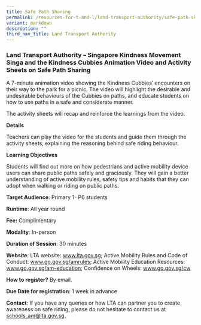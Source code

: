 ```yaml
---
title: Safe Path Sharing
permalink: /resources-for-t-and-l/land-transport-authority/safe-path-sharing/
variant: markdown
description: ""
third_nav_title: Land Transport Authority
---
```

### Land Transport Authority – Singapore Kindness Movement Singa and the Kindness Cubbies Animation Video and Activity Sheets on Safe Path Sharing

A 7-minute animation video showing the Kindness Cubbies’ encounters on their way to the park for a picnic. The video will highlight the desirable and undesirable behaviours of the Cubbies on paths, and educate students on how to use paths in a safe and considerate manner.  

The activity sheets will recap and reinforce the learnings from the video.

**Details**

Teachers can play the video for the students and guide them through the activity sheets, explaining the reasoning behind safe riding behaviour.

**Learning Objectives**

Students will find out more on how pedestrians and active mobility device users can share public paths safely and graciously. They will gain a better understanding of active mobility rules, safety tips and habits that they can adopt when walking or riding on public paths.

**Target Audience**: Primary 1- P6 students

**Runtime**: All year round

**Fee:** Complimentary

**Modality**: In-person

**Duration of Session**: 30 minutes 

**Website**: LTA website: www.lta.gov.sg; Active Mobility Rules and Code of Conduct: www.go.gov.sg/amrules; Active Mobility Education Resources: www.go.gov.sg/am-education; Confidence on Wheels: www.go.gov.sg/cw

**How to register?** By email.

**Due Date for registration**: 1 week in advance

**Contact**: If you have any queries or how LTA can partner you to create awareness on safe riding, please do not hesitate to contact us at schools_am@lta.gov.sg.

